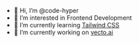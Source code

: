 - 👋 Hi, I’m @code-hyper
- 👀 I’m interested in Frontend Development
- 🌱 I’m currently learning [Tailwind CSS](https://tailwindcss.com)
- :rocket: I’m currently working on [vecto.ai](https://vecto.ai)

<!---
code-hyper/code-hyper is a ✨ special ✨ repository because its `README.md` (this file) appears on your GitHub profile.
You can click the Preview link to take a look at your changes.
--->
